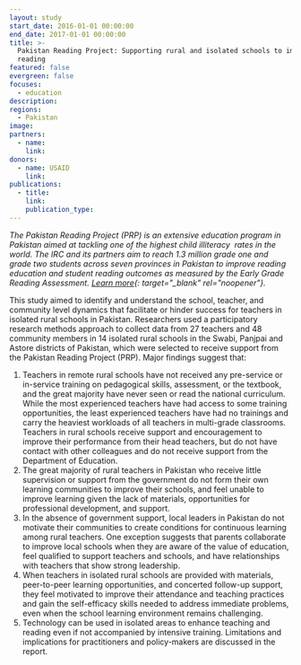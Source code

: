 ```yaml
---
layout: study
start_date: 2016-01-01 00:00:00
end_date: 2017-01-01 00:00:00
title: >-
  Pakistan Reading Project: Supporting rural and isolated schools to improve
  reading
featured: false
evergreen: false
focuses:
  - education
description:
regions:
  - Pakistan
image:
partners:
  - name:
    link:
donors:
  - name: USAID
    link:
publications:
  - title:
    link:
    publication_type:
---
```


*The Pakistan Reading Project (PRP) is an extensive education program in Pakistan aimed at tackling one of the highest child illiteracy&nbsp; rates in the world. The IRC and its partners aim to reach 1.3 million grade one and grade two students across seven provinces in Pakistan to improve reading education and student reading outcomes as measured by the Early Grade Reading Assessment. [Learn more](http://www.pakreading.org.pk/en){: target="_blank" rel="noopener"}.*

This study aimed to identify and understand the school, teacher, and community level dynamics that facilitate or hinder success for teachers in isolated rural schools in Pakistan. Researchers used a participatory research methods approach to collect data from 27 teachers and 48 community members in 14 isolated rural schools in the Swabi, Panjpai and Astore districts of Pakistan, which were selected to receive support from the Pakistan Reading Project (PRP). Major findings suggest that:

1. Teachers in remote rural schools have not received any pre-service or in-service training on pedagogical skills, assessment, or the textbook, and the great majority have never seen or read the national curriculum. While the most experienced teachers have had access to some training opportunities, the least experienced teachers have had no trainings and carry the heaviest workloads of all teachers in multi-grade classrooms. Teachers in rural schools receive support and encouragement to improve their performance from their head teachers, but do not have contact with other colleagues and do not receive support from the Department of Education.
2. The great majority of rural teachers in Pakistan who receive little supervision or support from the government do not form their own learning communities to improve their schools, and feel unable to improve learning given the lack of materials, opportunities for professional development, and support.
3. In the absence of government support, local leaders in Pakistan do not motivate their communities to create conditions for continuous learning among rural teachers. One exception suggests that parents collaborate to improve local schools when they are aware of the value of education, feel qualified to support teachers and schools, and have relationships with teachers that show strong leadership.&nbsp;
4. When teachers in isolated rural schools are provided with materials, peer-to-peer learning opportunities, and concerted follow-up support, they feel motivated to improve their attendance and teaching practices and gain the self-efficacy skills needed to address immediate problems, even when the school learning environment remains challenging.&nbsp;
5. Technology can be used in isolated areas to enhance teaching and reading even if not accompanied by intensive training. Limitations and implications for practitioners and policy-makers are discussed in the report.